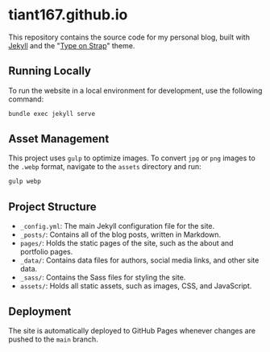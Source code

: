 # tiant167.github.io

This repository contains the source code for my personal blog, built with [Jekyll](https://jekyllrb.com/) and the "[Type on Strap](https://github.com/sylhare/Type-on-Strap)" theme.

## Running Locally

To run the website in a local environment for development, use the following command:

```bash
bundle exec jekyll serve
```

## Asset Management

This project uses `gulp` to optimize images. To convert `jpg` or `png` images to the `.webp` format, navigate to the `assets` directory and run:

```bash
gulp webp
```

## Project Structure

- `_config.yml`: The main Jekyll configuration file for the site.
- `_posts/`: Contains all of the blog posts, written in Markdown.
- `pages/`: Holds the static pages of the site, such as the about and portfolio pages.
- `_data/`: Contains data files for authors, social media links, and other site data.
- `_sass/`: Contains the Sass files for styling the site.
- `assets/`: Holds all static assets, such as images, CSS, and JavaScript.

## Deployment

The site is automatically deployed to GitHub Pages whenever changes are pushed to the `main` branch.